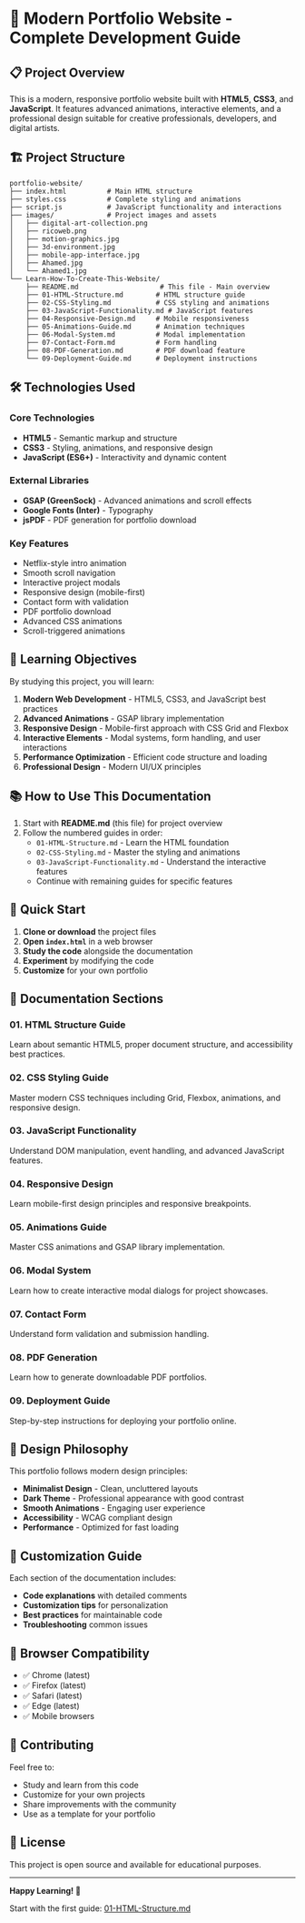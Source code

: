 # 🎨 Modern Portfolio Website - Complete Development Guide

## 📋 Project Overview

This is a modern, responsive portfolio website built with **HTML5**, **CSS3**, and **JavaScript**. It features advanced animations, interactive elements, and a professional design suitable for creative professionals, developers, and digital artists.

## 🏗️ Project Structure

```
portfolio-website/
├── index.html          # Main HTML structure
├── styles.css          # Complete styling and animations
├── script.js           # JavaScript functionality and interactions
├── images/             # Project images and assets
│   ├── digital-art-collection.png
│   ├── ricoweb.png
│   ├── motion-graphics.jpg
│   ├── 3d-environment.jpg
│   ├── mobile-app-interface.jpg
│   ├── Ahamed.jpg
│   └── Ahamed1.jpg
└── Learn-How-To-Create-This-Website/
    ├── README.md                    # This file - Main overview
    ├── 01-HTML-Structure.md        # HTML structure guide
    ├── 02-CSS-Styling.md           # CSS styling and animations
    ├── 03-JavaScript-Functionality.md # JavaScript features
    ├── 04-Responsive-Design.md     # Mobile responsiveness
    ├── 05-Animations-Guide.md      # Animation techniques
    ├── 06-Modal-System.md          # Modal implementation
    ├── 07-Contact-Form.md          # Form handling
    ├── 08-PDF-Generation.md        # PDF download feature
    └── 09-Deployment-Guide.md      # Deployment instructions
```

## 🛠️ Technologies Used

### Core Technologies
- **HTML5** - Semantic markup and structure
- **CSS3** - Styling, animations, and responsive design
- **JavaScript (ES6+)** - Interactivity and dynamic content

### External Libraries
- **GSAP (GreenSock)** - Advanced animations and scroll effects
- **Google Fonts (Inter)** - Typography
- **jsPDF** - PDF generation for portfolio download

### Key Features
- Netflix-style intro animation
- Smooth scroll navigation
- Interactive project modals
- Responsive design (mobile-first)
- Contact form with validation
- PDF portfolio download
- Advanced CSS animations
- Scroll-triggered animations

## 🎯 Learning Objectives

By studying this project, you will learn:

1. **Modern Web Development** - HTML5, CSS3, and JavaScript best practices
2. **Advanced Animations** - GSAP library implementation
3. **Responsive Design** - Mobile-first approach with CSS Grid and Flexbox
4. **Interactive Elements** - Modal systems, form handling, and user interactions
5. **Performance Optimization** - Efficient code structure and loading
6. **Professional Design** - Modern UI/UX principles

## 📚 How to Use This Documentation

1. Start with **README.md** (this file) for project overview
2. Follow the numbered guides in order:
   - `01-HTML-Structure.md` - Learn the HTML foundation
   - `02-CSS-Styling.md` - Master the styling and animations
   - `03-JavaScript-Functionality.md` - Understand the interactive features
   - Continue with remaining guides for specific features

## 🚀 Quick Start

1. **Clone or download** the project files
2. **Open `index.html`** in a web browser
3. **Study the code** alongside the documentation
4. **Experiment** by modifying the code
5. **Customize** for your own portfolio

## 📖 Documentation Sections

### 01. HTML Structure Guide
Learn about semantic HTML5, proper document structure, and accessibility best practices.

### 02. CSS Styling Guide
Master modern CSS techniques including Grid, Flexbox, animations, and responsive design.

### 03. JavaScript Functionality
Understand DOM manipulation, event handling, and advanced JavaScript features.

### 04. Responsive Design
Learn mobile-first design principles and responsive breakpoints.

### 05. Animations Guide
Master CSS animations and GSAP library implementation.

### 06. Modal System
Learn how to create interactive modal dialogs for project showcases.

### 07. Contact Form
Understand form validation and submission handling.

### 08. PDF Generation
Learn how to generate downloadable PDF portfolios.

### 09. Deployment Guide
Step-by-step instructions for deploying your portfolio online.

## 🎨 Design Philosophy

This portfolio follows modern design principles:
- **Minimalist Design** - Clean, uncluttered layouts
- **Dark Theme** - Professional appearance with good contrast
- **Smooth Animations** - Engaging user experience
- **Accessibility** - WCAG compliant design
- **Performance** - Optimized for fast loading

## 🔧 Customization Guide

Each section of the documentation includes:
- **Code explanations** with detailed comments
- **Customization tips** for personalization
- **Best practices** for maintainable code
- **Troubleshooting** common issues

## 📱 Browser Compatibility

- ✅ Chrome (latest)
- ✅ Firefox (latest)
- ✅ Safari (latest)
- ✅ Edge (latest)
- ✅ Mobile browsers

## 🤝 Contributing

Feel free to:
- Study and learn from this code
- Customize for your own projects
- Share improvements with the community
- Use as a template for your portfolio

## 📄 License

This project is open source and available for educational purposes.

---

**Happy Learning! 🚀**

Start with the first guide: [01-HTML-Structure.md](./01-HTML-Structure.md) 
